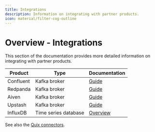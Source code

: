 ```yaml
---
title: Integrations
description: Information on integrating with partner products.
icon: material/filter-cog-outline
---
```


# Overview - Integrations

This section of the documentation provides more detailed information on integrating with partner products.

| Product| Type | Documentation |
|----|----|----|
| Confluent | Kafka broker | [Guide](./brokers/confluent.md) |
| Redpanda | Kafka broker | [Guide](./brokers/redpanda.md) |
| Aiven | Kafka broker | [Guide](./brokers/aiven.md) |
| Upstash | Kafka broker | [Guide](./brokers/upstash.md) |
| InfluxDB | Time series database | [Overview](./databases/influxdb/overview.md) |

See also the [Quix connectors](../connectors/index.md).
